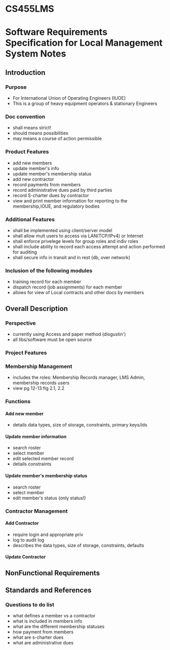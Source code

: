 # CS455LMS
# Software Requirements Specification for Local Management System Notes
## Introduction
### Purpose
- For International Union of Operating Engineers (IUOE)
- This is a group of heavy equipment operators & stationary Engineers

### Doc convention
- shall means strict!
- should means possibilities
- may means a course of action permissible

### Product Features
- add new members
- update member's info
- update member's membership status
- add new contractor
- record payments from members
- record administrative dues paid by third parties
- record S-charter dues by contractor
- view and print member information for reporting to the membership,IOUE, and regulatory bodies

### Additional Features
- shall be implemented using client/server model
- shall allow mult users to access via LAN(TCP/IPv4) or Internet
- shall enforce privelege levels for group roles and indiv roles
- shall include ability to record each access attempt and action performed for auditing
- shall secure info in transit and in rest (db, over network)

### Inclusion of the following modules
- training record for each member
- dispatch record (job assignments) for each member
- allows for view of Local contracts and other docs by members

## Overall Description
### Perspective
- currently using Access and paper method (disgustin')
- all libs/software must be open source

### Project Features
### Membership Management
- includes the roles: Membership Records manager, LMS Admin, membership records users
- view pg 12-13 fig 2.1, 2.2

### Functions
#### Add new member
- details data types, size of storage, constraints, primary keys/ids
#### Update member information
- search roster
- select member 
- edit selected member record 
- details constraints
#### Update member's membership status 
- search roster
- select member 
- edit member's status (only status!)

### Contractor Management
#### Add Contractor 
- require login and appropriate priv 
- log to audit log 
- describes the data types, size of storage, constraints, defaults
#### Update Contractor 
## NonFunctional Requirements
## Standards and References


### Questions to do list
- what defines a member vs a contractor
- what is included in members info
- what are the different membership statuses
- how payment from members
- what are s-charter dues
- what are administrative dues
